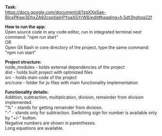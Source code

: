 **Task:**  
https://docs.google.com/document/d/1zpXXeSae-BlcxPKgw3DhxZA92cspVailrPYoaXSYrW8/edit#heading=h.5dt3hghpa22f

**How to run the app:**  
Open source code in any code editor, run in integrated terminal next command: "npm run start"  
OR  
Open Git Bash in core directory of the project, type the same command: "npm run start"  

**Project structure:**  
node_modules - holds external dependencies of the project  
dist - holds built project with optimized files  
src - holds main code of the project  
src/core - folder for js-files with main functionality implementation  

**Functionality details:**  
Addition, subtraction, multiplication, division, remainder from division implemented.  
"%" - stands for getting remainder from division.  
"-" - stands only for subtraction. Switching sign for number is available only by "+/-" button.  
Negative numbers are shown in parentheses.  
Long equations are available.